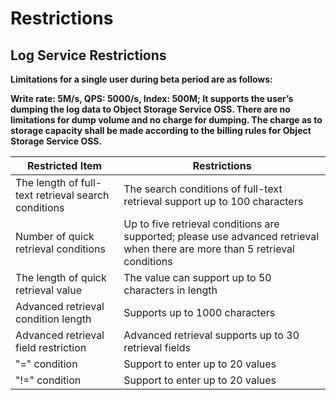 # Restrictions

## Log Service Restrictions

**Limitations for a single user during beta period are as follows:**

**Write rate: 5M/s, QPS: 5000/s, Index: 500M; 
It supports the user’s dumping the log data to Object Storage Service OSS. There are no limitations for dump volume and no charge for dumping. The charge as to storage capacity shall be made according to the billing rules for Object Storage Service OSS.**

Restricted Item | Restrictions
-- | --
The length of full-text retrieval search conditions | The search conditions of full-text retrieval support up to 100 characters
Number of quick retrieval conditions | Up to five retrieval conditions are supported; please use advanced retrieval when there are more than 5 retrieval conditions
The length of quick retrieval value | The value can support up to 50 characters in length
Advanced retrieval condition length | Supports up to 1000 characters
Advanced retrieval field restriction | Advanced retrieval supports up to 30 retrieval fields
"=" condition | Support to enter up to 20 values
"!=" condition | Support to enter up to 20 values
